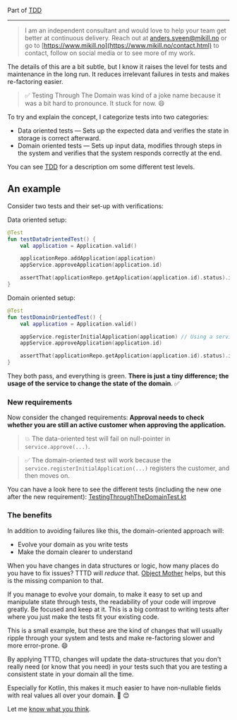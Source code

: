 Part of [TDD](tdd.md)

---

> I am an independent consultant and would love to help your team get better at continuous delivery.
> Reach out
> at [anders.sveen@mikill.no](mailto:anders.sveen@mikill.no) or go
> to [https://www.mikill.no](https://www.mikill.no/contact.html) to contact, follow on social media or to see more of
> my work.

The details of this are a bit subtle, but I know it raises the level for tests and maintenance in the long run.
It reduces irrelevant failures in tests and makes re-factoring easier.

> ✅ Testing Through The Domain was kind of a joke name because it was a bit hard to pronounce. It stuck for now. 😄

To try and explain the concept, I categorize tests into two categories:

- Data oriented tests — Sets up the expected data and verifies the state in storage is correct afterward.
- Domain oriented tests — Sets up input data, modifies through steps in the system and verifies that the system responds correctly at the end.

You can see [TDD](tdd.md) for a description om some different test levels.

## An example
Consider two tests and their set-up with verifications:

Data oriented setup:
```kotlin
@Test
fun testDataOrientedTest() {
    val application = Application.valid()

    applicationRepo.addApplication(application)
    appService.approveApplication(application.id)

    assertThat(applicationRepo.getApplication(application.id).status).isEqualTo(ApplicationStatus.APPROVED)
}
```

Domain oriented setup:
```kotlin
@Test
fun testDomainOrientedTest() {
    val application = Application.valid()

    appService.registerInitialApplication(application) // Using a service to mutate system state instead of setting it with a repo
    appService.approveApplication(application.id)

    assertThat(applicationRepo.getApplication(application.id).status).isEqualTo(ApplicationStatus.APPROVED)
}
```

They both pass, and everything is green. __There is just a tiny difference; the usage of the service to change the state of the domain__. ✅

### New requirements

Now consider the changed requirements: __Approval needs to check whether you are still an active customer when approving the application.__ 

> 💥 The data-oriented test will fail on null-pointer in `service.approve(...)`. 

> ✅ The domain-oriented test will work because the `service.registerInitialApplication(...)` registers the customer, and then moves on.

You can have a look here to see the different tests (including the new one after the new requirement): [TestingThroughTheDomainTest.kt](../src/test/kotlin/application/TestingThroughTheDomainTest.kt)

### The benefits

In addition to avoiding failures like this, the domain-oriented approach will:
- Evolve your domain as you write tests
- Make the domain clearer to understand

When you have changes in data structures or logic, how many places do you have to fix issues? TTTD will _reduce_ that. [Object Mother](https://martinfowler.com/bliki/ObjectMother.html) helps, but this is the missing companion to that.

If you manage
to evolve your domain,
to make it easy to set up and manipulate state through tests, the readability of your code will improve greatly.
Be focused and keep at it.
This is a big contrast to writing tests after where you just make the tests fit your existing code.

This is a small example, but these are the kind of changes that will usually ripple through your system and tests and make re-factoring slower and more error-prone. 😄 

By applying TTTD,
changes will update the data-structures that you don't really need (or know that you need)
in your tests such that you are testing a consistent state in your domain all the time. 

Especially for Kotlin, this makes it much easier to have non-nullable fields with real values all over your domain. 🚀 😊

Let me [know what you think](../README.md).
